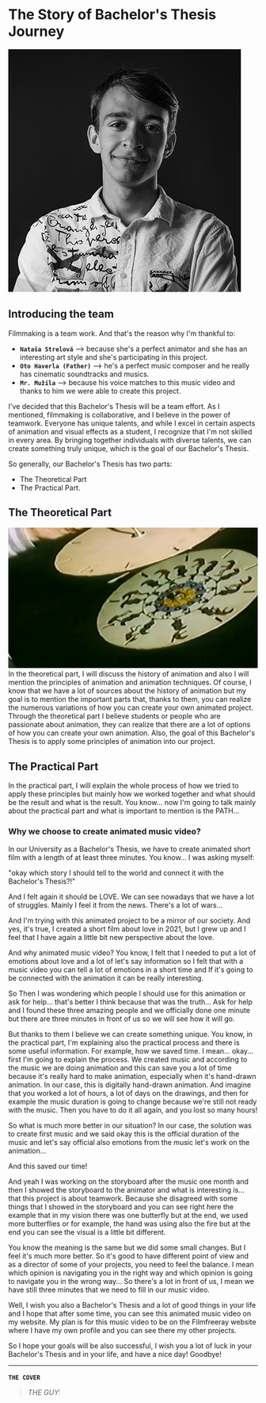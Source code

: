 # The Story of Bachelor's Thesis Journey

![Benjamín Haverla – black and white profile picture](Photos/ME.png)

## Introducing the team
Filmmaking is a team work. And that's the reason why I'm thankful to:
- **`Nataša Strelová`** –> because she's a perfect animator and she has an interesting art style and she's participating in this project.
- **`Oto Haverla (Father)`** –> he's a perfect music composer and he really has cinematic soundtracks and musics.
- **`Mr. Mužila`** –> because his voice matches to this music video and thanks to him we were able to create this project.

I've decided that this Bachelor's Thesis will be a team effort. As I mentioned, filmmaking is collaborative, and I believe in the power of teamwork. Everyone has unique talents, and while I excel in certain aspects of animation and visual effects as a student, I recognize that I'm not skilled in every area. By bringing together individuals with diverse talents, we can create something truly unique, which is the goal of our Bachelor's Thesis.


So generally, our Bachelor's Thesis has two parts: 
- The Theoretical Part
- The Practical Part. 


## The Theoretical Part
![Historical animation tool](Photos/S_1.png)
In the theoretical part, I will discuss the history of animation and also I will mention the principles of animation and animation techniques. Of course, I know that we have a lot of sources about the history of animation but my goal is to mention the important parts that, thanks to them, you can realize the numerous variations of how you can create your own animated project. Through the theoretical part I believe students or people who are passionate about animation, they can realize that there are a lot of options of how you can create your own animation. Also, the goal of this Bachelor's Thesis is to apply some principles of animation into our project.

## The Practical Part

In the practical part, I will explain the whole process of how we tried to apply these principles but mainly how we worked together and what should be the result and what is the result. You know... now I'm going to talk mainly about the practical part and what is important to mention is the PATH...

### Why we choose to create animated music video?

In our University as a Bachelor's Thesis, we have to create animated short film with a length of at least three minutes. You know... I was asking myself: 

"okay which story I should tell to the world and connect it with the Bachelor's Thesis?!"

And I felt again it should be LOVE. We can see nowadays that we have a lot of struggles. Mainly I feel it from the news. There's a lot of wars... 

And I'm trying with this animated project to be a mirror of our society. And yes, it's true, I created a short film about love in 2021, but I grew up and I feel that I have again a little bit new perspective about the love. 

And why animated music video? You know, I felt that I needed to put a lot of emotions about love and a lot of let's say information so I felt that with a music video you can tell a lot of emotions in a short time and If it's going to be connected with the animation it can be really interesting.

So Then I was wondering which people I should use for this animation or ask for help... that's better I think because that was the truth... Ask for help and I found these three amazing people and we officially done one minute but there are three minutes in front of us so we will see how it will go.

But thanks to them I believe we can create something unique. You know, in the practical part, I'm explaining also the practical process and there is some useful information. For example, how we saved time. I mean... okay... first I'm going to explain the process. We created music and according to the music we are doing animation and this can save you a lot of time because it's really hard to make animation, especially when it's hand-drawn animation. In our case, this is digitally hand-drawn animation. And imagine that you worked a lot of hours, a lot of days on the drawings, and then for example the music duration is going to change because we're still not ready with the music. Then you have to do it all again, and you lost so many hours!

So what is much more better in our situation? In our case, the solution was to create first music and we said okay this is the official duration of the music and let's say official also emotions from the music let's work on the animation... 

And this saved our time! 

And yeah I was working on the storyboard after the music one month and then I showed the storyboard to the animator and what is interesting is... that this project is about teamwork. Because she disagreed with some things that I showed in the storyboard and you can see right here the example that in my vision there was one butterfly but at the end, we used more butterflies or for example, the hand was using also the fire but at the end you can see the visual is a little bit different.

You know the meaning is the same but we did some small changes. But I feel it's much more better. So it's good to have different point of view and as a director of some of your projects, you need to feel the balance. I mean which opinion is navigating you in the right way and which opinion is going to navigate you in the wrong way... So there's a lot in front of us, I mean we have still three minutes that we need to fill in our music video. 

Well, I wish you also a Bachelor's Thesis and a lot of good things in your life and I hope that after some time, you can see this animated music video on my website. My plan is for this music video to be on the Filmfreeray website where I have my own profile and you can see there my other projects.

So I hope your goals will be also successful, I wish you a lot of luck in your Bachelor's Thesis and in your life, and have a nice day! Goodbye!


----------------------------------------------------------------------------------------------------

**`THE COVER`**

> *THE GUY:*







